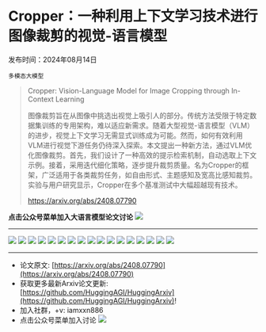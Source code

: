 # Cropper：一种利用上下文学习技术进行图像裁剪的视觉-语言模型
发布时间：2024年08月14日

`多模态大模型`
> Cropper: Vision-Language Model for Image Cropping through In-Context Learning
>
> 图像裁剪旨在从图像中挑选出视觉上吸引人的部分。传统方法受限于特定数据集训练的专用架构，难以适应新需求。随着大型视觉-语言模型（VLM）的进步，视觉上下文学习无需显式训练成为可能。然而，如何有效利用VLM进行视觉下游任务仍待深入探索。本文提出一种新方法，通过VLM优化图像裁剪。首先，我们设计了一种高效的提示检索机制，自动选取上下文示例。接着，采用迭代细化策略，逐步提升裁剪质量。名为Cropper的框架，广泛适用于各类裁剪任务，如自由形式、主题感知及宽高比感知裁剪。实验与用户研究显示，Cropper在多个基准测试中大幅超越现有技术。
>
> https://arxiv.org/abs/2408.07790

**点击公众号菜单加入大语言模型论文讨论**
![](https://raw.githubusercontent.com/HuggingAGI/wx_assets/main/2024/07/31/1722434818326-94339e92-22f1-4472-9d27-fed232f70b5d.jpeg)
<hr />

![](https://raw.githubusercontent.com/HuggingAGI/HuggingArxiv/main/paper_images/2408.07790/x1.png)
![](https://raw.githubusercontent.com/HuggingAGI/HuggingArxiv/main/paper_images/2408.07790/x2.png)
![](https://raw.githubusercontent.com/HuggingAGI/HuggingArxiv/main/paper_images/2408.07790/x3.png)
![](https://raw.githubusercontent.com/HuggingAGI/HuggingArxiv/main/paper_images/2408.07790/x4.png)
![](https://raw.githubusercontent.com/HuggingAGI/HuggingArxiv/main/paper_images/2408.07790/x5.png)
![](https://raw.githubusercontent.com/HuggingAGI/HuggingArxiv/main/paper_images/2408.07790/x6.png)
![](https://raw.githubusercontent.com/HuggingAGI/HuggingArxiv/main/paper_images/2408.07790/x7.png)
![](https://raw.githubusercontent.com/HuggingAGI/HuggingArxiv/main/paper_images/2408.07790/x8.png)
![](https://raw.githubusercontent.com/HuggingAGI/HuggingArxiv/main/paper_images/2408.07790/x9.png)
![](https://raw.githubusercontent.com/HuggingAGI/HuggingArxiv/main/paper_images/2408.07790/x10.png)
![](https://raw.githubusercontent.com/HuggingAGI/HuggingArxiv/main/paper_images/2408.07790/x11.png)
![](https://raw.githubusercontent.com/HuggingAGI/HuggingArxiv/main/paper_images/2408.07790/x12.png)
![](https://raw.githubusercontent.com/HuggingAGI/HuggingArxiv/main/paper_images/2408.07790/x13.png)
![](https://raw.githubusercontent.com/HuggingAGI/HuggingArxiv/main/paper_images/2408.07790/x14.png)
![](https://raw.githubusercontent.com/HuggingAGI/HuggingArxiv/main/paper_images/2408.07790/x15.png)
![](https://raw.githubusercontent.com/HuggingAGI/HuggingArxiv/main/paper_images/2408.07790/x16.png)
![](https://raw.githubusercontent.com/HuggingAGI/HuggingArxiv/main/paper_images/2408.07790/x17.png)

<hr />

- 论文原文: [https://arxiv.org/abs/2408.07790](https://arxiv.org/abs/2408.07790)
- 获取更多最新Arxiv论文更新: [https://github.com/HuggingAGI/HuggingArxiv](https://github.com/HuggingAGI/HuggingArxiv)!
- 加入社群，+v: iamxxn886
- 点击公众号菜单加入讨论
![](https://raw.githubusercontent.com/HuggingAGI/wx_assets/main/2024/07/31/1722434818326-94339e92-22f1-4472-9d27-fed232f70b5d.jpeg)